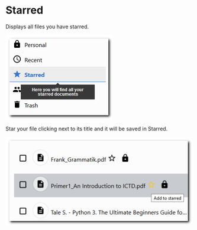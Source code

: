 
# Starred

Displays all files you have starred.

![Starred documents menu](./images/starred-docs.png)

Star your file clicking next to its title and it will be saved in Starred.

![add to starred](./images/add-to-starred.png) 
